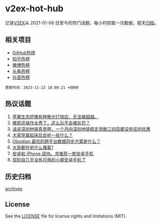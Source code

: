# v2ex-hot-hub

 记录[V2EX](https://www.v2ex.com/)从 2021-01-06 日至今的热门话题。每小时抓取一次数据，按天[归档](archives)。
 
 ## 相关项目

- [GitHub热榜](https://github.com/lonnyzhang423/github-hot-hub)
- [知乎热榜](https://github.com/lonnyzhang423/zhihu-hot-hub)
- [微博热榜](https://github.com/lonnyzhang423/weibo-hot-hub)
- [头条热榜](https://github.com/lonnyzhang423/toutiao-hot-hub)
- [抖音热榜](https://github.com/lonnyzhang423/douyin-hot-hub)


 `更新时间：2023-11-22 18:08:21 +0800`

## 热议话题

1. [苹果生态好像有种聚光灯效应，无法被超越。](https://www.v2ex.com/t/994045)
1. [微软这操作太秀了，这么玩不会被处罚？](https://www.v2ex.com/t/994031)
1. [话说深圳地铁真贵啊，一个月向深圳地铁稳定贡献三四百都没有任何优惠](https://www.v2ex.com/t/994156)
1. [大家早晨起床后会听一些什么？](https://www.v2ex.com/t/994010)
1. [Obsidian 最优的跨平台数据同步方案是什么？](https://www.v2ex.com/t/994099)
1. [大家都在听什么播客?](https://www.v2ex.com/t/994034)
1. [安卓和 iPhone 双持。求推荐一款安卓手机](https://www.v2ex.com/t/993933)
1. [现阶段几乎没有可用的小屏安卓手机了](https://www.v2ex.com/t/994077)

## 历史归档

[archives](archives)

## License

See the [LICENSE](LICENSE) file for license rights and limitations (MIT).
